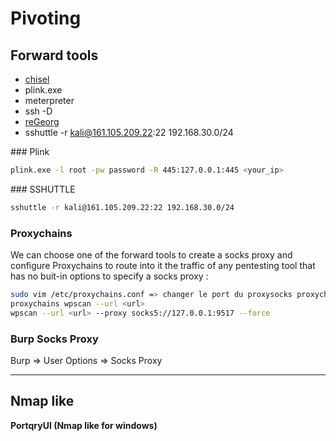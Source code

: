 # Pivoting

## Forward tools

* [chisel](https://github.com/jpillora/chisel)
* plink.exe
* meterpreter
* ssh -D
* [reGeorg](https://github.com/sensepost/reGeorg)
* sshuttle -r kali@161.105.209.22:22 192.168.30.0/24

### Plink

```sh
plink.exe -l root -pw password -R 445:127.0.0.1:445 <your_ip>
```

### SSHUTTLE
```sh
sshuttle -r kali@161.105.209.22:22 192.168.30.0/24
```

### Proxychains

We can choose one of the forward tools to create a socks proxy and configure Proxychains to route into it the traffic of any pentesting tool that has no buit-in options to specify a socks proxy :

```bash
sudo vim /etc/proxychains.conf => changer le port du proxysocks proxychains
proxychains wpscan --url <url> 
wpscan --url <url> --proxy socks5://127.0.0.1:9517 --force
```

### Burp Socks Proxy

Burp => User Options => Socks Proxy

---


## Nmap like

**PortqryUI \(Nmap like for windows\)**

